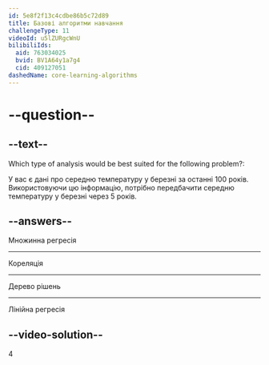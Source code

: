 ```yaml
---
id: 5e8f2f13c4cdbe86b5c72d89
title: Базові алгоритми навчання
challengeType: 11
videoId: u5lZURgcWnU
bilibiliIds:
  aid: 763034025
  bvid: BV1A64y1a7g4
  cid: 409127051
dashedName: core-learning-algorithms
---
```


# --question--

## --text--

Which type of analysis would be best suited for the following problem?:

У вас є дані про середню температуру у березні за останні 100 років. Використовуючи цю інформацію, потрібно передбачити середню температуру у березні через 5 років.

## --answers--

Множинна регресія

---

Кореляція

---

Дерево рішень

---

Лінійна регресія

## --video-solution--

4

